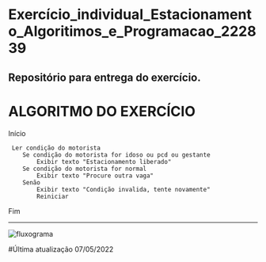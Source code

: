 # Exercício_individual_Estacionamento_Algoritimos_e_Programacao_222839
Repositório para entrega do exercício.
------------------------------------------------------
# ALGORITMO DO EXERCÍCIO

Início

     Ler condição do motorista
 		Se condição do motorista for idoso ou pcd ou gestante
			Exibir texto "Estacionamento liberado"
		Se condição do motorista for normal
			Exibir texto "Procure outra vaga"
		Senão
			Exibir texto "Condição invalida, tente novamente"
			Reiniciar
Fim


--------------------------------------------------------

![fluxograma](https://github.com/gtmach/Exercíc-o_individual_Estacionamento_Algoritimos_e_Programacao_222839/blob/main/estacionamento_fluxograma.png)

#Última atualização 07/05/2022


